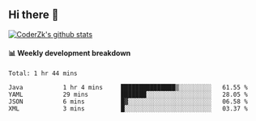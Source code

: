 ## Hi there 👋

[![CoderZk's github stats](https://github-readme-stats.vercel.app/api?username=zhoukuo123&show_icons=true&count_private=true)](https://github.com/anuraghazra/github-readme-stats)

#### :bar_chart: Weekly development breakdown

<!--START_SECTION:waka-->
```text
Total: 1 hr 44 mins

Java           1 hr 4 mins     ███████████████▒░░░░░░░░░   61.55 % 
YAML           29 mins         ███████░░░░░░░░░░░░░░░░░░   28.05 % 
JSON           6 mins          █▓░░░░░░░░░░░░░░░░░░░░░░░   06.58 % 
XML            3 mins          █░░░░░░░░░░░░░░░░░░░░░░░░   03.37 % 
```
<!--END_SECTION:waka-->
